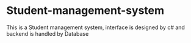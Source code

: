 # Student-management-system
This is a Student management system, interface is designed by c# and backend is handled by Database
